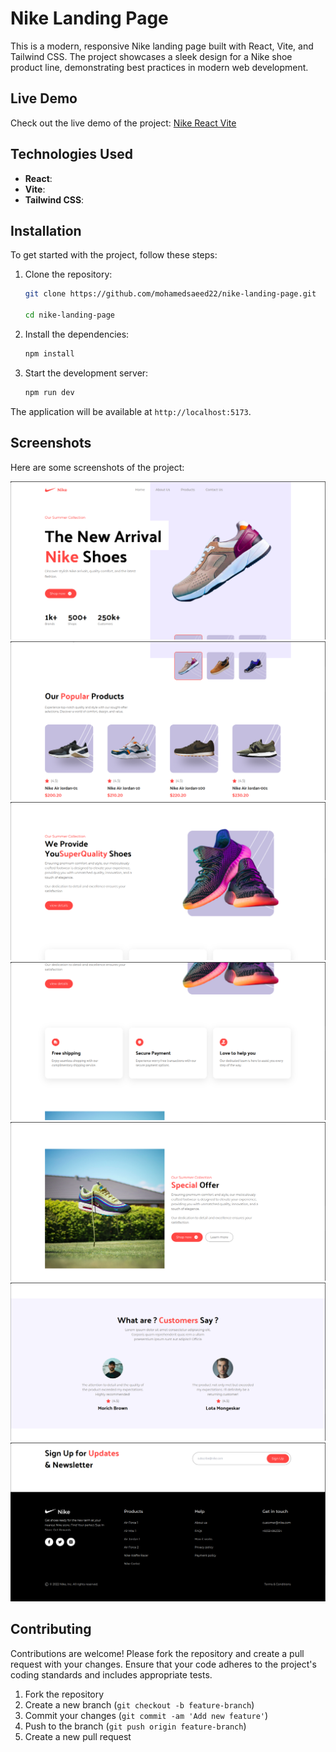 <!-- https://nike-react-vite.netlify.app/ -->

# Nike Landing Page

This is a modern, responsive Nike landing page built with React, Vite, and Tailwind CSS. The project showcases a sleek design for a Nike shoe product line, demonstrating best practices in modern web development.

## Live Demo

Check out the live demo of the project: [Nike React Vite](https://nike-react-vite.netlify.app/)

## Technologies Used

- **React**: 
- **Vite**: 
- **Tailwind CSS**: 
## Installation

To get started with the project, follow these steps:

1. Clone the repository:

   ```sh
   git clone https://github.com/mohamedsaeed22/nike-landing-page.git

   cd nike-landing-page

   ```

2. Install the dependencies:

   ```sh
   npm install
   ```

3. Start the development server:

   ```sh
   npm run dev
   ```

The application will be available at `http://localhost:5173`.

## Screenshots

Here are some screenshots of the project:

![hero Overview](./design/hero.png)
![popular Overview](./design/popular.png)
![popular super-quality](./design/super-quality.png)
![popular free shipping](./design/free-shipping.png)
![popular offer](./design/offer.png)
![popular customers](./design/customers.png)
![popular footer](./design/footer.png)

## Contributing

Contributions are welcome! Please fork the repository and create a pull request with your changes. Ensure that your code adheres to the project's coding standards and includes appropriate tests.

1. Fork the repository
2. Create a new branch (`git checkout -b feature-branch`)
3. Commit your changes (`git commit -am 'Add new feature'`)
4. Push to the branch (`git push origin feature-branch`)
5. Create a new pull request